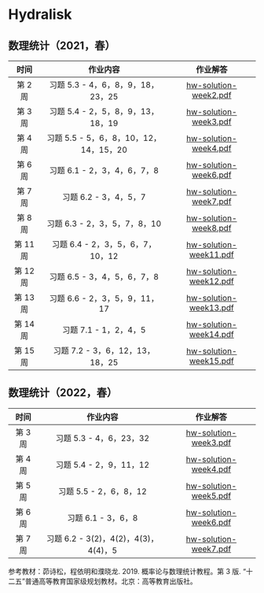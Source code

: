 # Hydralisk

## 数理统计（2021，春）

|   时间   |              作业内容             |                           作业解答                          |
| :----: | :---------------------------: | :-----------------------------------------------------: |
|  第 2 周 |   习题 5.3 - 4，6，8，9，18，23，25   |  [hw-solution-week2.pdf](./2021/hw-solution-week2.pdf)  |
|  第 3 周 |   习题 5.4 - 2，5，8，9，13，18，19   |  [hw-solution-week3.pdf](./2021/hw-solution-week3.pdf)  |
|  第 4 周 | 习题 5.5 - 5，6，8，10，12，14，15，20 |  [hw-solution-week4.pdf](./2021/hw-solution-week4.pdf)  |
|  第 6 周 |      习题 6.1 - 2，3，4，6，7，8     |  [hw-solution-week6.pdf](./2021/hw-solution-week6.pdf)  |
|  第 7 周 |        习题 6.2 - 3，4，5，7       |  [hw-solution-week7.pdf](./2021/hw-solution-week7.pdf)  |
|  第 8 周 |     习题 6.3 - 2，3，5，7，8，10     |  [hw-solution-week8.pdf](./2021/hw-solution-week8.pdf)  |
| 第 11 周 |    习题 6.4 - 2，3，5，6，7，10，12   | [hw-solution-week11.pdf](./2021/hw-solution-week11.pdf) |
| 第 12 周 |      习题 6.5 - 3，4，5，6，7，8     | [hw-solution-week12.pdf](./2021/hw-solution-week12.pdf) |
| 第 13 周 |     习题 6.6 - 2，3，5，9，11，17    | [hw-solution-week13.pdf](./2021/hw-solution-week13.pdf) |
| 第 14 周 |        习题 7.1 - 1，2，4，5       | [hw-solution-week14.pdf](./2021/hw-solution-week14.pdf) |
| 第 15 周 |    习题 7.2 - 3，6，12，13，18，25   | [hw-solution-week15.pdf](./2021/hw-solution-week15.pdf) |

## 数理统计（2022，春）

|  时间   |             作业内容             |                       作业解答                        |
|:-----:|:------------------------------:|:-----------------------------------------------------:|
| 第 3 周 |       习题 5.3 - 4，6，23，32       | [hw-solution-week3.pdf](./2022/hw-solution-week3.pdf) |
| 第 4 周 |       习题 5.4 - 2，9，11，12       | [hw-solution-week4.pdf](./2021/hw-solution-week4.pdf) |
| 第 5 周 |       习题 5.5 - 2，6，8，12        | [hw-solution-week5.pdf](./2021/hw-solution-week5.pdf) |
| 第 6 周 |         习题 6.1 - 3，6，8         | [hw-solution-week6.pdf](./2021/hw-solution-week6.pdf) |
| 第 7 周 | 习题 6.2 - 3(2)，4(2)，4(3)，4(4)，5 | [hw-solution-week7.pdf](./2021/hw-solution-week7.pdf) |

参考教材：茆诗松，程依明和濮晓龙. 2019. 概率论与数理统计教程。第 3 版. “十二五”普通高等教育国家级规划教材。北京：高等教育出版社。
